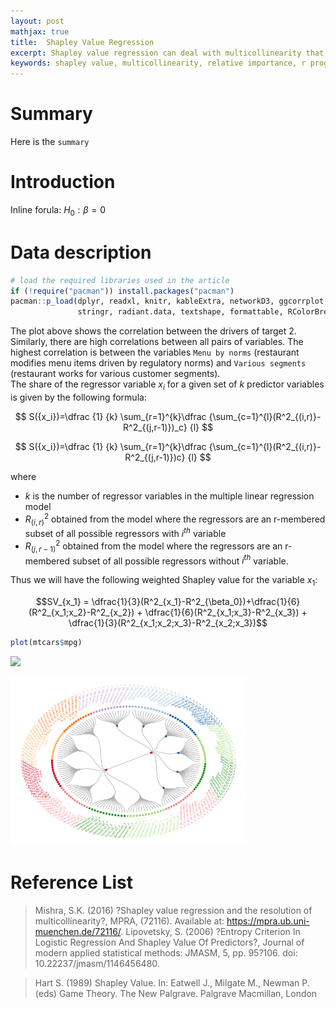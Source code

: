 ```yaml
---
layout: post
mathjax: true
title:  Shapley Value Regression
excerpt: Shapley value regression can deal with multicollinearity that is frequently encountered in marketing research that uses rating scale data. The article studies Shapley Value decomposition from the game theory as a method of discovering the relative importance of predictors in order to understand the key drivers of successful restaurant business.
keywords: shapley value, multicollinearity, relative importance, r programming
---
```



Summary
=======

Here is the `summary`

Introduction
============

Inline forula: $H_0:\beta = 0$

Data description
================

``` r
# load the required libraries used in the article
if (!require("pacman")) install.packages("pacman")
pacman::p_load(dplyr, readxl, knitr, kableExtra, networkD3, ggcorrplot, 
               stringr, radiant.data, textshape, formattable, RColorBrewer, ggraph, igraph)
```

The plot above shows the correlation between the drivers of target 2.
Similarly, there are high correlations between all pairs of variables.
The highest correlation is between the variables `Menu by norms`
(restaurant modifies menu items driven by regulatory norms) and
`Various segments` (restaurant works for various customer segments).\
The share of the regressor variable $x_i$ for a given set of $k$
predictor variables is given by the following formula:

$$ S({x_i})=\dfrac {1} {k} \sum_{r=1}^{k}\dfrac {\sum_{c=1}^{l}(R^2_{(i,r)}-R^2_{(j,r-1)})_c} {l} $$

$$ S({x_i})=\dfrac {1} {k} \sum_{r=1}^{k}\dfrac {\sum_{c=1}^{l}(R^2_{(i,r)}-R^2_{(j,r-1)})c} {l} $$

where

-   $k$ is the number of regressor variables in the multiple linear
    regression model
-   $R^2_{(i,r)}$ obtained from the model where the regressors are an
    r-membered subset of all possible regressors with $i^{th}$ variable
-   $R^2_{(j,r-1)}$ obtained from the model where the regressors are an
    r-membered subset of all possible regressors without $i^{th}$
    variable.

Thus we will have the following weighted Shapley value for the variable
$x_1$:

$$SV_{x_1} = \dfrac{1}{3}(R^2_{x_1}-R^2_{\beta_0})+\dfrac{1}{6}(R^2_{x_1;x_2}-R^2_{x_2}) + \dfrac{1}{6}(R^2_{x_1;x_3}-R^2_{x_3}) + \dfrac{1}{3}(R^2_{x_1;x_2;x_3}-R^2_{x_2;x_3})$$

``` r
plot(mtcars$mpg)
```

![](/2019-12-30-Temp-Blog_files/figure-markdown/unnamed-chunk-2-1.png)


<img src="/2019-12-20-Shapley-value-regression_files/figure-markdown/causalgraph-1.png" width="75%" />

Reference List
==============

> Mishra, S.K. (2016) ?Shapley value regression and the resolution of
> multicollinearity?, MPRA, (72116). Available at:
> <https://mpra.ub.uni-muenchen.de/72116/>. Lipovetsky, S. (2006)
> ?Entropy Criterion In Logistic Regression And Shapley Value Of
> Predictors?, Journal of modern applied statistical methods: JMASM, 5,
> pp. 95?106. doi: 10.22237/jmasm/1146456480.

> Hart S. (1989) Shapley Value. In: Eatwell J., Milgate M., Newman P.
> (eds) Game Theory. The New Palgrave. Palgrave Macmillan, London
